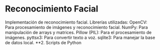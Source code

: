 # Reconocimiento Facial
Implementación de reconocimiento facial. Librerías utilizadas: OpenCV: Para procesamiento de imágenes y reconocimiento facial. NumPy: Para manipulación de arrays y matrices. Pillow (PIL): Para el procesamiento de imágenes. pyttsx3: Para convertir texto a voz. sqlite3: Para manejar la base de datos local. **2. Scripts de Python
